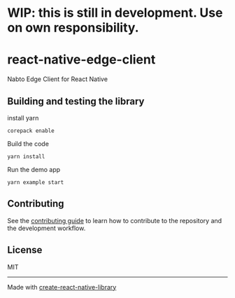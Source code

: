 # WIP: this is still in development. Use on own responsibility.

# react-native-edge-client

Nabto Edge Client for React Native


## Building and testing the library

install yarn

```
corepack enable
```

Build the code

```
yarn install
```

Run the demo app

```
yarn example start
```

## Contributing

See the [contributing guide](CONTRIBUTING.md) to learn how to contribute to the repository and the development workflow.

## License

MIT

---

Made with [create-react-native-library](https://github.com/callstack/react-native-builder-bob)
